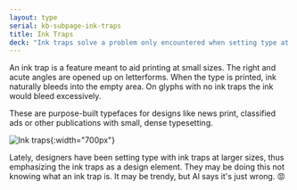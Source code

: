 ```yaml
---
layout: type
serial: kb-subpage-ink-traps
title: Ink Traps
deck: "Ink traps solve a problem only encountered when setting type at small, dense sizes."
---
```


An ink trap is a feature meant to aid printing at small sizes. The right and acute angles are opened up on letterforms. When the type is printed, ink naturally bleeds into the empty area. On glyphs with no ink traps the ink would bleed excessively.

These are purpose-built typefaces for designs like news print, classified ads or other publications with small, dense typesetting.

![Ink traps]({{site.url}}/svg/type-trivia/ink-traps.svg "Ink traps"){:width="700px"}

Lately, designers have been setting type with ink traps at larger sizes, thus emphasizing the ink traps as a design element. They may be doing this not knowing what an ink trap is. It may be trendy, but Al says it's just wrong. 😡